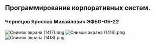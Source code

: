 

## Программирование корпоративных систем.

### Чернецов Ярослав Михайлович ЭФБО-05-22



![Снимок экрана (1417).png](..%2F..%2FUsers%2F%DF%F0%EE%F1%EB%E0%E2%2FPictures%2FScreenshots%2F%D1%ED%E8%EC%EE%EA%20%FD%EA%F0%E0%ED%E0%20%281417%29.png)
![Снимок экрана (1416).png](..%2F..%2FUsers%2F%DF%F0%EE%F1%EB%E0%E2%2FPictures%2FScreenshots%2F%D1%ED%E8%EC%EE%EA%20%FD%EA%F0%E0%ED%E0%20%281416%29.png)
![Снимок экрана (1418).png](..%2F..%2FUsers%2F%DF%F0%EE%F1%EB%E0%E2%2FPictures%2FScreenshots%2F%D1%ED%E8%EC%EE%EA%20%FD%EA%F0%E0%ED%E0%20%281418%29.png)



